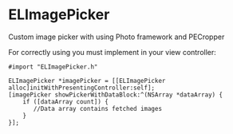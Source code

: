 # ELImagePicker
Custom image picker with using Photo framework and PECropper

For correctly using you must implement in your view controller:

    #import "ELImagePicker.h"

    ELImagePicker *imagePicker = [[ELImagePicker alloc]initWithPresentingController:self];
    [imagePicker showPickerWithDataBlock:^(NSArray *dataArray) {
        if ([dataArray count]) {
           //Data array contains fetched images
        }
    }];

